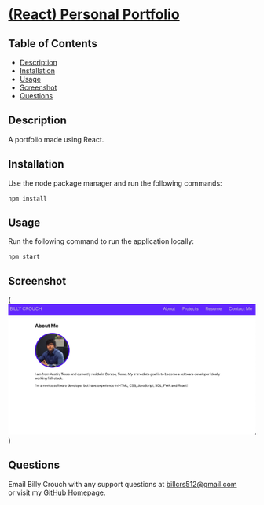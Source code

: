 # [(React) Personal Portfolio](https://github.com/bill6653/react-portfolio)
  
## Table of Contents

* [Description](##Description)
* [Installation](##Installation)
* [Usage](##Usage)
* [Screenshot](##Screenshot)
* [Questions](##Questions)

## Description

  A portfolio made using React.

## Installation

Use the node package manager and run the following commands:  

```script
npm install
```  

## Usage

Run the following command to run the application locally:  

```script
npm start
```  

## Screenshot

(![React Portfolio](./public/imgs/mockup1.jpg))


## Questions  

Email Billy Crouch with any support questions at [billcrs512@gmail.com](billcrs512@gmail.com)\
or visit my [GitHub Homepage](https://github.com/bill6653).